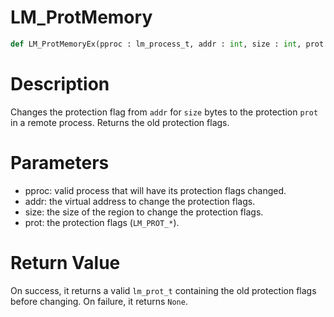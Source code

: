 # LM_ProtMemory

```python
def LM_ProtMemoryEx(pproc : lm_process_t, addr : int, size : int, prot : lm_prot_t)
```

# Description

Changes the protection flag from `addr` for `size` bytes to the protection `prot` in a remote process. Returns the old protection flags.

# Parameters

- pproc: valid process that will have its protection flags changed.
- addr: the virtual address to change the protection flags.
- size: the size of the region to change the protection flags.
- prot: the protection flags (`LM_PROT_*`).

# Return Value

On success, it returns a valid `lm_prot_t` containing the old protection flags before changing. On failure, it returns `None`.

